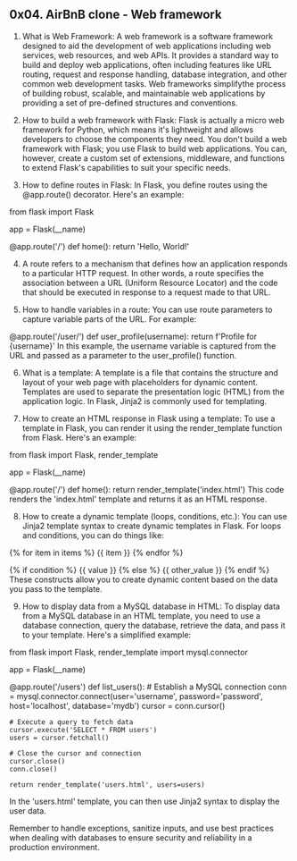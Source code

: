 0x04. AirBnB clone - Web framework
-
1. What is Web Framework: A web framework is a software framework designed to aid the development of web applications including web services, web resources, and web APIs. It provides a standard way to build and deploy web applications, often including features like URL routing, request and response handling, database integration, and other common web development tasks. Web frameworks simplifythe process of building robust, scalable, and maintainable web applications by providing a set of pre-defined structures and conventions.

2. How to build a web framework with Flask: Flask is actually a micro web framework for Python, which means it's lightweight and allows developers to choose the components they need. You don't build a web framework with Flask; you use Flask to build web applications. You can, however, create a custom set of extensions, middleware, and functions to extend Flask's capabilities to suit your specific needs.

3. How to define routes in Flask: In Flask, you define routes using the @app.route() decorator. Here's an example:

from flask import Flask

app = Flask(__name)

@app.route('/')
def home():
    return 'Hello, World!'

4. A route refers to a mechanism that defines how an application responds to a particular HTTP request. In other words, a route specifies the association between a URL (Uniform Resource Locator) and the code that should be executed in response to a request made to that URL.

5. How to handle variables in a route: You can use route parameters to capture variable parts of the URL. For example:

@app.route('/user/<username>')
def user_profile(username):
    return f'Profile for {username}'
In this example, the username variable is captured from the URL and passed as a parameter to the user_profile() function.

6. What is a template: A template is a file that contains the structure and layout of your web page with placeholders for dynamic content. Templates are used to separate the presentation logic (HTML) from the application logic. In Flask, Jinja2 is commonly used for templating.

7. How to create an HTML response in Flask using a template: To use a template in Flask, you can render it using the render_template function from Flask. Here's an example:

from flask import Flask, render_template

app = Flask(__name)

@app.route('/')
def home():
    return render_template('index.html')
This code renders the 'index.html' template and returns it as an HTML response.

8. How to create a dynamic template (loops, conditions, etc.): You can use Jinja2 template syntax to create dynamic templates in Flask. For loops and conditions, you can do things like:

{% for item in items %}
    {{ item }}
{% endfor %}

{% if condition %}
    {{ value }}
{% else %}
    {{ other_value }}
{% endif %}
These constructs allow you to create dynamic content based on the data you pass to the template.

9. How to display data from a MySQL database in HTML: To display data from a MySQL database in an HTML template, you need to use a database connection, query the database, retrieve the data, and pass it to your template. Here's a simplified example:

from flask import Flask, render_template
import mysql.connector

app = Flask(__name)

@app.route('/users')
def list_users():
    # Establish a MySQL connection
    conn = mysql.connector.connect(user='username', password='password', host='localhost', database='mydb')
    cursor = conn.cursor()

    # Execute a query to fetch data
    cursor.execute('SELECT * FROM users')
    users = cursor.fetchall()

    # Close the cursor and connection
    cursor.close()
    conn.close()

    return render_template('users.html', users=users)
In the 'users.html' template, you can then use Jinja2 syntax to display the user data.

Remember to handle exceptions, sanitize inputs, and use best practices when dealing with databases to ensure security and reliability in a production environment.
